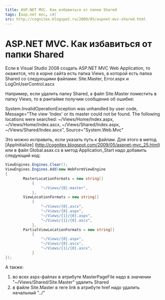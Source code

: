 ```yaml
---
title: ASP.NET MVC. Как избавиться от папки Shared
tags: [asp.net mvc, c#]
src: http://cognitex.blogspot.ru/2009/05/aspnet-mvc-shared.html
---
```

# ASP.NET MVC. Как избавиться от папки Shared
Если в Visual Studio 2008 создать ASP.NET MVC Web Application, то окажется, что в корне сайта есть папка Views, в которой есть папка Shared со следующими файлами: Site.Master, Error.aspx и LogOnUserControl.ascx 

Например, если удалить папку Shared, а файл Site.Master поместить в папку Views, то в рантайме получим сообщение об ошибке: 

System.InvalidOperationException was unhandled by user code, Message="The view 'Index' or its master could not be found. The following locations were searched: ~/Views/Home/Index.aspx, ~/Views/Home/Index.ascx, ~/Views/Shared/Index.aspx, ~/Views/Shared/Index.ascx", Source="System.Web.Mvc" 

Это можно исправить, если указать путь к файлам. Для этого в метод [AppInitialize] (http://cognitex.blogspot.com/2009/05/aspnet-mvc_25.html) или в файл Global.asax.cs в метод Application_Start надо добавить следующий код:

```c#
ViewEngines.Engines.Clear();
ViewEngines.Engines.Add(new WebFormViewEngine
{
    	MasterLocationFormats = new string[]
        	{
            	"~/Views/{0}.master",
        	},
    	ViewLocationFormats = new string[]
        	{
            	"~/Views/{0}.ascx",
            	"~/Views/{0}.aspx",
            	"~/Views/{1}/{0}.aspx",
            	"~/Views/{1}/{0}.ascx",
        	},
    	PartialViewLocationFormats = new string[]
        	{
            	"~/Views/{0}.aspx",
            	"~/Views/{0}.ascx",
            	"~/Views/{1}/{0}.ascx",
        	}
});
```
А также: 
<ol>
  <li>во всех aspx-файлах в атрибуте MasterPageFile надо в значении "~/Views/Shared/Site.Master" удалить Shared</li>
  <li>в файле Site.Master в теге link в атрибуте href надо удалить начальный "../"</li>
</ol>
